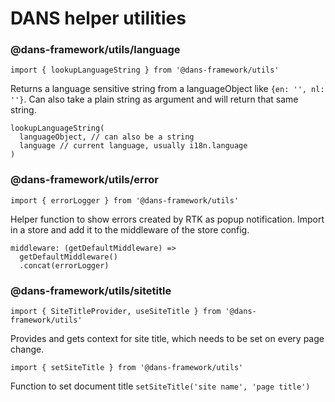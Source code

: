 # DANS helper utilities

### @dans-framework/utils/language
    import { lookupLanguageString } from '@dans-framework/utils'

Returns a language sensitive string from a languageObject like `{en: '', nl: ''}`. Can also take a plain string as argument and will return that same string.

    lookupLanguageString(
      languageObject, // can also be a string
      language // current language, usually i18n.language
    )

### @dans-framework/utils/error
    import { errorLogger } from '@dans-framework/utils'

Helper function to show errors created by RTK as popup notification. Import in a store and add it to the middleware of the store config.

    middleware: (getDefaultMiddleware) =>
      getDefaultMiddleware()
      .concat(errorLogger)

### @dans-framework/utils/sitetitle
    import { SiteTitleProvider, useSiteTitle } from '@dans-framework/utils'

Provides and gets context for site title, which needs to be set on every page change.

    import { setSiteTitle } from '@dans-framework/utils'

Function to set document title `setSiteTitle('site name', 'page title')`
